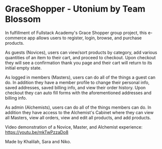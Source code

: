 # GraceShopper - Utonium by Team Blossom

In fulfillment of Fullstack Academy's Grace Shopper group project, this e-commerce app allows users to register, login, browse, and purchase products.

As guests (Novices), users can view/sort products by category, add various quantities of an item to their cart, and proceed to checkout. Upon checkout they will see a confirmation thank you page and their cart will return to its initial empty state.

As logged in members (Masters), users can do all of the things a guest can do. In addition they have a member profile to change their personal info, saved addresses, saved billing info, and view their order history. Upon checkout they can auto fill forms with the aforementioned addresses and billing info.

As admin (Alchemists), users can do all of the things members can do. In addition they have access to the Alchemist's Cabinet where they can view all Masters, view all orders, view and edit all products, and add products.

Video demonstration of a Novice, Master, and Alchemist experience: https://youtu.be/mkTwPzzaDo8

Made by Khalilah, Sara and Niko.
